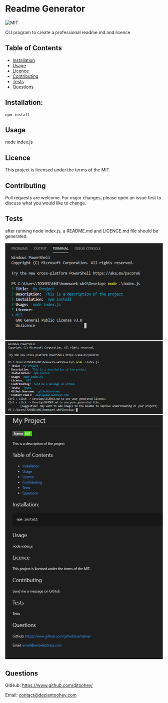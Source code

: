 
# Readme Generator
![MIT](https://img.shields.io/badge/licence-MIT-success?style=flat-square)

CLI program to create a professional readme.md and licence
    
## Table of Contents
* [Installation](#installation)
* [Usage](#usage)
* [Licence](#licence)
* [Contributing](#contributing)
* [Tests](#tests)
* [Questions](#questions)
    
    
## Installation:
    npm install
    
## Usage
node index.js
    
## Licence
This project is licensed under the terms of the MIT.

    
## Contributing
Pull requests are welcome. For major changes, please open an issue first to discuss what you would like to change.
    
## Tests
after running node index.js, a README.md and LICENCE.md file should be generated.

![Licences](/Develop/imgs/licencedropdown.PNG "Licence drop down")
![Final Output](/Develop/imgs/finaloutput.PNG "Final output") 
![Readme Output](/Develop/imgs/readmeoutput.PNG "Example Readme.md")

## Questions
GitHub: https://www.github.com/djtoohey/
    
Email: contact@declantoohey.com